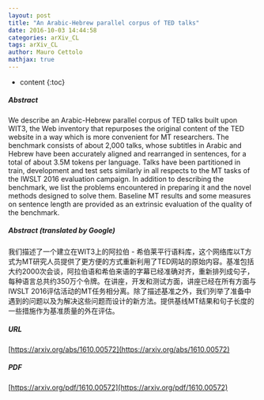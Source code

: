 ```yaml
---
layout: post
title: "An Arabic-Hebrew parallel corpus of TED talks"
date: 2016-10-03 14:44:58
categories: arXiv_CL
tags: arXiv_CL
author: Mauro Cettolo
mathjax: true
---
```


* content
{:toc}

##### Abstract
We describe an Arabic-Hebrew parallel corpus of TED talks built upon WIT3, the Web inventory that repurposes the original content of the TED website in a way which is more convenient for MT researchers. The benchmark consists of about 2,000 talks, whose subtitles in Arabic and Hebrew have been accurately aligned and rearranged in sentences, for a total of about 3.5M tokens per language. Talks have been partitioned in train, development and test sets similarly in all respects to the MT tasks of the IWSLT 2016 evaluation campaign. In addition to describing the benchmark, we list the problems encountered in preparing it and the novel methods designed to solve them. Baseline MT results and some measures on sentence length are provided as an extrinsic evaluation of the quality of the benchmark.

##### Abstract (translated by Google)
我们描述了一个建立在WIT3上的阿拉伯 - 希伯莱平行语料库，这个网络库以T方式为MT研究人员提供了更方便的方式重新利用了TED网站的原始内容。基准包括大约2000次会谈，阿拉伯语和希伯来语的字幕已经准确对齐，重新排列成句子，每种语言总共约350万个令牌。在讲座，开发和测试方面，讲座已经在所有方面与IWSLT 2016评估活动的MT任务相分离。除了描述基准之外，我们列举了准备中遇到的问题以及为解决这些问题而设计的新方法。提供基线MT结果和句子长度的一些措施作为基准质量的外在评估。

##### URL
[https://arxiv.org/abs/1610.00572](https://arxiv.org/abs/1610.00572)

##### PDF
[https://arxiv.org/pdf/1610.00572](https://arxiv.org/pdf/1610.00572)


